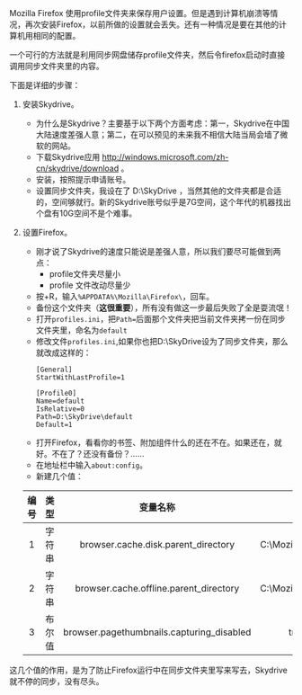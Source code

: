Mozilla Firefox 使用profile文件夹来保存用户设置。但是遇到计算机崩溃等情况，再次安装Firefox，以前所做的设置就会丢失。还有一种情况是要在其他的计算机用相同的配置。

一个可行的方法就是利用同步网盘储存profile文件夹，然后令firefox启动时直接调用同步文件夹里的内容。

下面是详细的步骤：

1. 安装Skydrive。
     * 为什么是Skydrive？主要基于以下两个方面考虑：第一，Skydrive在中国大陆速度差强人意；第二，在可以预见的未来我不相信大陆当局会墙了微软的网站。
     * 下载Skydrive应用 http://windows.microsoft.com/zh-cn/skydrive/download 。
     * 安装，按照提示申请账号。
     * 设置同步文件夹，我设在了 D:\SkyDrive ，当然其他的文件夹都是合适的，空间够就行。新的Skydrive账号似乎是7G空间，这个年代的机器找出个盘有10G空间不是个难事。
2. 设置Firefox。
     * 刚才说了Skydrive的速度只能说是差强人意，所以我们要尽可能做到两点：
          * profile文件夹尽量小
          * profile 文件改动尽量少
     * 按<Win>+R，输入`%APPDATA%\Mozilla\Firefox\`，回车。
     * 备份这个文件夹（**这很重要**），所有没有做这一步最后失败了全是耍流氓！
     * 打开`profiles.ini`，把`Path=`后面那个文件夹把当前文件夹拷一份在同步文件夹里，命名为`default`
     * 修改文件`profiles.ini`,如果你也把D:\SkyDrive设为了同步文件夹，那么就改成这样的：
        ```
        [General]
        StartWithLastProfile=1
    
        [Profile0]
        Name=default
        IsRelative=0
        Path=D:\SkyDrive\default
        Default=1
        
        ```
     * 打开Firefox，看看你的书签、附加组件什么的还在不在。如果还在，就好。不在了？还没有备份？…… 
     * 在地址栏中输入`about:config`。
     * 新建几个值：
     
    | 编号 |  类型 |                    变量名称                   |          值         |
    |:--:|:---:|:-----------------------------------------:|:------------------:|
    |  1 | 字符串 |    browser.cache.disk.parent_directory    | C:\Mozilla\Firefox |
    |  2 | 字符串 |   browser.cache.offline.parent_directory  | C:\Mozilla\Firefox |
    |  3 | 布尔值 | browser.pagethumbnails.capturing_disabled |        true        |

这几个值的作用，是为了防止Firefox运行中在同步文件夹里写来写去，Skydrive就不停的同步，没有尽头。
